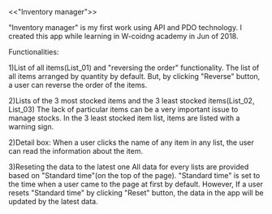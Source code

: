
<<"Inventory manager">>

 "Inventory manager" is my first work using API and PDO technology.
 I created this app while learning in W-coidng academy in Jun of 2018. 


Functionalities:

1)List of all items(List_01) and "reversing the order" functionality.
   The list of all items arranged by quantity by default.
   But, by clicking "Reverse" button, a user can reverse the order of the items.


2)Lists of the 3 most stocked items and the 3 least stocked items(List_02, List_03)
  The lack of particular items can be a very important issue to manage stocks.
  In the 3 least stocked item list, items are listed with a warning sign.

2)Detail box:
  When a user clicks the name of any item in any list, 
  the user can read the information about the item. 

3)Reseting the data to the latest one
  All data for every lists are provided based on "Standard time"(on the top of the page).
  "Standard time" is set to the time when a user came to the page at first by default.
  However, If a user resets "Standard time" by clicking "Reset" button, the data in the app will be updated by the latest data. 


 
